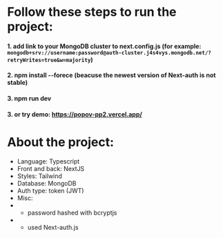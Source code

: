 # Follow these steps to run the project:
#### 1. add link to your MongoDB cluster to next.config.js (for example: `mongodb+srv://username:password@auth-cluster.j4s4vys.mongodb.net/?retryWrites=true&w=majority`)

#### 2. npm install --forece (beacuse the newest version of Next-auth is not stable)

#### 3. npm run dev

#### 3. or try demo: https://popov-pp2.vercel.app/

# About the project:

- Language: Typescript
- Front and back: NextJS
- Styles: Tailwind
- Database: MongoDB
- Auth type: token (JWT)
- Misc:
- - password hashed with bcryptjs
- - used Next-auth.js
